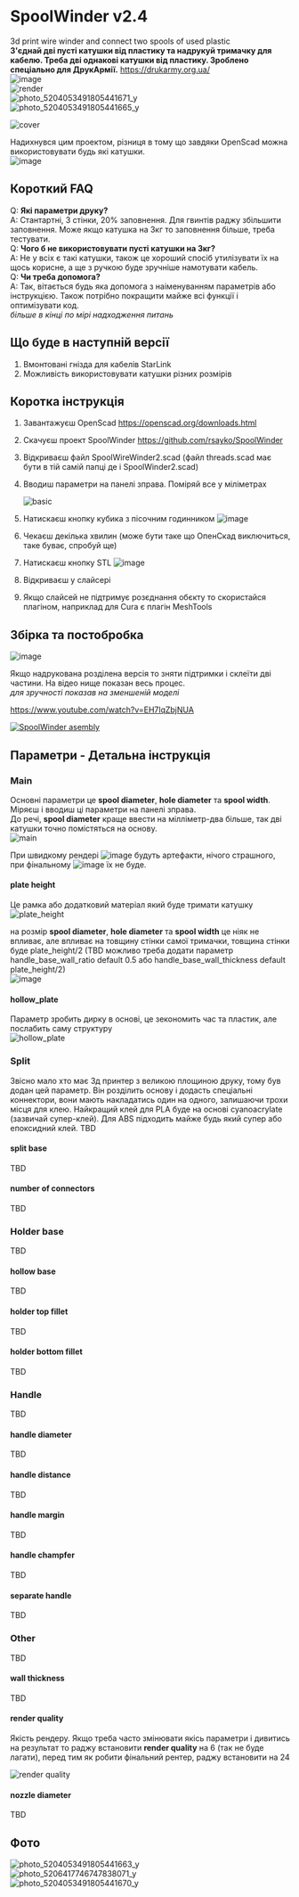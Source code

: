 # SpoolWinder v2.4  
3d print wire winder and connect two spools of used plastic   
**З'єднай дві пусті катушки від пластику та надрукуй тримачку для кабелю. Треба дві однакові катушки від пластику. Зроблено спеціально для ДрукАрмії.** https://drukarmy.org.ua/  
![image](https://github.com/rsayko/SpoolWinder/assets/33004022/825e9118-9ffa-4563-9c80-87d6ea52dae9)  
![render](https://github.com/rsayko/SpoolWinder/assets/33004022/d21030c8-96f8-4e6a-a57f-7b73a93c5a7f)  
![photo_5204053491805441671_y](https://github.com/rsayko/SpoolWinder/assets/33004022/6154ef27-96f5-4a31-8081-e21282d33c42)  
![photo_5204053491805441665_y](https://github.com/rsayko/SpoolWinder/assets/33004022/8a79b7e5-dae4-4193-96b4-22619a757e95)  




![cover](https://github.com/rsayko/SpoolWinder/assets/33004022/f381b260-6627-48bb-9219-fec0f092bd63)  


Надихнувся цим проектом, різниця в тому що завдяки OpenScad можна використовувати будь які катушки.  
![image](https://github.com/rsayko/SpoolWinder/assets/33004022/f3c3b2ca-ada6-4ce1-86a3-4d1e30293ba1)  
## Короткий FAQ

 
Q: **Які параметри друку?**  
A: Стантартні, 3 стінки, 20% заповнення. Для гвинтів раджу збільшити заповнення. Може якщо катушка на 3кг то заповнення більше, треба тестувати.   
Q: **Чого б не використовувати пусті катушки на 3кг?**  
A: Не у всіх є такі катушки, також це хороший спосіб утилізувати їх на щось корисне, а ще з ручкою буде зручніше намотувати кабель.  
Q: **Чи треба допомога?**  
A: Так, вітається будь яка допомога з наіменуванням параметрів або інструкцією. Також потрібно покращити майже всі функції і оптимізувати код.  
*більше в кінці по мірі надходження питань*

## Що буде в наступній версії  
1. Вмонтовані гнізда для кабелів StarLink  
2. Можливість використовувати катушки різних розмірів  

## Коротка інструкція
1. Завантажуєш OpenScad https://openscad.org/downloads.html  
2. Скачуєш проект SpoolWinder https://github.com/rsayko/SpoolWinder  
3. Відкриваєш файл SpoolWireWinder2.scad (файл threads.scad має бути в тій самій папці де і SpoolWinder2.scad)
4. Вводиш параметри на панелі зправа. Поміряй все у міліметрах

   ![basic](https://github.com/rsayko/SpoolWinder/assets/33004022/467836b5-1f86-4d10-9fe8-25d6e68f0451)
6. Натискаєш кнопку кубика з пісочним годинником
   ![image](https://github.com/rsayko/SpoolWinder/assets/33004022/5eea4650-0ed0-4a29-9956-277f74490303)


7. Чекаєш декілька хвилин (може бути таке що ОпенСкад виключиться, таке буває, спробуй ще)
8. Натискаєш кнопку STL
![image](https://github.com/rsayko/SpoolWinder/assets/33004022/b8eb0504-e6ab-4317-9dd3-973eb66b6019)

9. Відкриваєш у слайсері
10. Якщо слайсей не підтримує розєднання обєкту то скористайся плагіном, наприклад для Cura є плагін MeshTools  

## Збірка та постобробка  
![image](https://github.com/rsayko/SpoolWinder/assets/33004022/81b84dfa-db19-46e0-a35a-00c850ee4597)  

Якщо надрукована розділена версія то зняти підтримки і склеїти дві частини. На відео нище показан весь процес.  
_для зручності показав на зменшеній моделі_  

https://www.youtube.com/watch?v=EH7lqZbjNUA

[![SpoolWinder asembly](http://img.youtube.com/vi/EH7lqZbjNUA/0.jpg)](http://www.youtube.com/watch?v=EH7lqZbjNUA)

## Параметри - Детальна інструкція  
### Main
Основні параметри це **spool diameter**, **hole diameter** та **spool width**. Міряєш і вводиш ці параметри на панелі зправа.  
До речі, **spool diameter** краще ввести на мілліметр-два більше, так дві катушки точно помістяться на основу.  
![main](https://github.com/rsayko/SpoolWinder/assets/33004022/8bee8533-e11f-4f4f-a78e-b274435169b9)


При швидкому рендері ![image](https://github.com/rsayko/SpoolWinder/assets/33004022/cc82cee9-20a7-40d7-8ec4-ccdd9d083aff) будуть артефакти, нічого страшного, при фінальному ![image](https://github.com/rsayko/SpoolWinder/assets/33004022/d7eeab8e-e63c-4231-8353-298401666b9b)
 їх не буде.  


#### plate height  
Це рамка або додатковий матеріал який буде тримати катушку  
![plate_height](https://github.com/rsayko/SpoolWinder/assets/33004022/f8c15e56-7763-4c98-9183-7bc893c3e260)  

на розмір **spool diameter**, **hole diameter** та **spool width** це ніяк не впливає, але впливає на товщину стінки самої тримачки, товщина стінки буде plate_height/2 (TBD можливо треба додати параметр handle_base_wall_ratio default 0.5 або handle_base_wall_thickness default plate_height/2)  
![image](https://github.com/rsayko/SpoolWinder/assets/33004022/94bffaad-ce87-4b33-ae3f-89d1b77f8335)

#### hollow_plate  
Параметр зробить дирку в основі, це зекономить час та пластик, але послабить саму структуру  
![hollow_plate](https://github.com/rsayko/SpoolWinder/assets/33004022/7707e0d1-1349-4b1a-afa1-c46d22dd5886)


### Split   
Звісно мало хто має 3д принтер з великою площиною друку, тому був додан цей параметр. Він розділить основу і додасть спеціальні коннектори, вони мають накладатись один на одного, залишаючи трохи місця для клею. Найкращий клей для PLA буде на основі cyanoacrylate (зазвичай супер-клей). Для ABS підходить майже будь який супер або епоксидний клей.
TBD  
#### split base   
TBD  
#### number of connectors  
TBD  
### Holder base  
TBD  
#### hollow base  
TBD  
#### holder top fillet  
TBD  
#### holder bottom fillet  
TBD  
### Handle  
TBD  
#### handle diameter  
TBD  
#### handle distance  
TBD  
#### handle margin  
TBD  
#### handle champfer  
TBD  
#### separate handle  
TBD  
### Other  
TBD  
#### wall thickness  
TBD  
#### render quality  
Якість рендеру. Якщо треба часто змінювати якісь параметри і дивитись на результат то раджу встановити **render quality** на 6 (так не буде лагати), перед тим як робити фiнальний рентер, раджу встановити на 24  

![render quality](https://github.com/rsayko/SpoolWinder/assets/33004022/7829d8d7-6dcb-4f88-81ae-e5b463957a27)

#### nozzle diameter  
TBD  


## Фото  
![photo_5204053491805441663_y](https://github.com/rsayko/SpoolWinder/assets/33004022/8e04ebcb-f4af-4fe6-99bd-2581abcc033b)  
![photo_5206417746747838071_y](https://github.com/rsayko/SpoolWinder/assets/33004022/6295ee37-015e-41c5-9ca6-540c47093b9a)  
![photo_5204053491805441670_y](https://github.com/rsayko/SpoolWinder/assets/33004022/51f0f8fe-52ad-4e21-a860-ad9d419924cd)  

